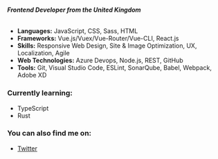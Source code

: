 ###### ***Frontend Developer from the United Kingdom***
* **Languages:** JavaScript, CSS, Sass, HTML
* **Frameworks:** Vue.js/Vuex/Vue-Router/Vue-CLI, React.js
* **Skills:** Responsive Web Design, Site & Image Optimization, UX, Localization, Agile
* **Web Technologies:** Azure Devops, Node.js, REST, GitHub
* **Tools:** Git, Visual Studio Code, ESLint, SonarQube, Babel, Webpack, Adobe XD

### Currently learning:
* TypeScript
* Rust

### You can also find me on:
* [Twitter](https://twitter.com/@justjasdosanjh)
